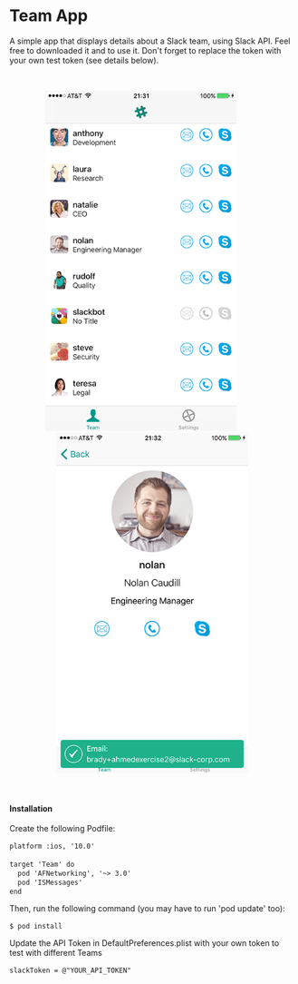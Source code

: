 # Team App

A simple app that displays details about a Slack team, using Slack API. Feel free to downloaded it and to use it. Don't forget to replace the token with your own test token (see details below).

<br><p align="center">
<img width="338" height="600" src="Images/ScreenShot_Team.PNG.png?raw=true">
&nbsp; &nbsp; &nbsp; &nbsp; &nbsp; 
<img width="338" height="600" src="Images/ScreenShot_Member.png?raw=true">
</p><br>

<h4>Installation</h4>

Create the following Podfile:

```
platform :ios, '10.0'

target 'Team' do
  pod 'AFNetworking', '~> 3.0'
  pod 'ISMessages'
end
```

Then, run the following command (you may have to run 'pod update' too):

```
$ pod install
```

Update the API Token in DefaultPreferences.plist with your own token to test with different Teams

```
slackToken = @"YOUR_API_TOKEN"
```
